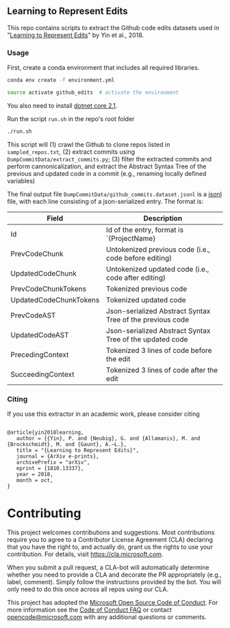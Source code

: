## Learning to Represent Edits

This repo contains scripts to extract the Github code edits datasets used in "[Learning to Represent Edits](https://arxiv.org/abs/1810.13337)" by Yin et al., 2018.

### Usage

First, create a conda environment that includes all required libraries.

```bash
conda env create -f environment.yml

source activate github_edits  # activate the environment
```

You also need to install [dotnet core 2.1](https://www.microsoft.com/net/download).

Run the script `run.sh` in the repo's root folder

```bash
./run.sh
```

This script will (1) crawl the Github to clone repos listed in `sampled_repos.txt`, 
(2) extract commits using `DumpCommitData/extract_commits.py`; 
(3) filter the extracted commits and perform cannonicalization, and extract the Abstract Syntax Tree of the previous and updated code in a commit (e.g., renaming locally defined variables)

The final output file `DumpCommitData/github_commits.dataset.jsonl` is a 
[jsonl](http://jsonlines.org/) file, with each line consisting of a json-serialized entry. The format is:


| Field                  | Description                                                                  |
|------------------------|------------------------------------------------------------------------------|
| Id                     | Id of the entry, format is `{ProjectName}|{CommitSHA}|{FileEdited}_{EditId}` |
| PrevCodeChunk          | Untokenized previous code (i.e., code before editing)                        |
| UpdatedCodeChunk       | Untokenized updated code (i.e., code after editing)                          |
| PrevCodeChunkTokens    | Tokenized previous code                                                      |
| UpdatedCodeChunkTokens | Tokenized updated code                                                       |
| PrevCodeAST            | Json-serialized Abstract Syntax Tree of the previous code                    |
| UpdatedCodeAST         | Json-serialized Abstract Syntax Tree of the updated code                     |
| PrecedingContext       | Tokenized 3 lines of code before the edit                                    |
| SucceedingContext      | Tokenized 3 lines of code after the edit                                     |

### Citing

If you use this extractor in an academic work, please consider citing
```

@article{yin2018learning,
   author = {{Yin}, P. and {Neubig}, G. and {Allamanis}, M. and {Brockschmidt}, M. and {Gaunt}, A.~L.},
   title = "{Learning to Represent Edits}",
   journal = {ArXiv e-prints},
   archivePrefix = "arXiv",
   eprint = {1810.13337},
   year = 2018,
   month = oct,
}
```

# Contributing

This project welcomes contributions and suggestions.  Most contributions require you to agree to a
Contributor License Agreement (CLA) declaring that you have the right to, and actually do, grant us
the rights to use your contribution. For details, visit https://cla.microsoft.com.

When you submit a pull request, a CLA-bot will automatically determine whether you need to provide
a CLA and decorate the PR appropriately (e.g., label, comment). Simply follow the instructions
provided by the bot. You will only need to do this once across all repos using our CLA.

This project has adopted the [Microsoft Open Source Code of Conduct](https://opensource.microsoft.com/codeofconduct/).
For more information see the [Code of Conduct FAQ](https://opensource.microsoft.com/codeofconduct/faq/) or
contact [opencode@microsoft.com](mailto:opencode@microsoft.com) with any additional questions or comments.
